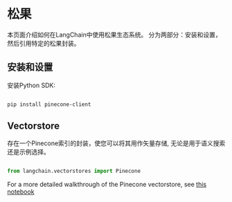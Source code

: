 # 松果


本页面介绍如何在LangChain中使用松果生态系统。
分为两部分：安装和设置，然后引用特定的松果封装。


## 安装和设置
安装Python SDK:
```bash

pip install pinecone-client

```





## Vectorstore


存在一个Pinecone索引的封装，使您可以将其用作矢量存储,
无论是用于语义搜索还是示例选择。


```python

from langchain.vectorstores import Pinecone

```



For a more detailed walkthrough of the Pinecone vectorstore, see [this notebook](../modules/indexes/vectorstores/examples/pinecone.ipynb)

